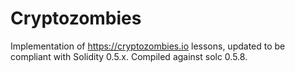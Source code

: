# Cryptozombies
Implementation of https://cryptozombies.io lessons, updated to be compliant with Solidity 0.5.x.  Compiled against solc 0.5.8.
